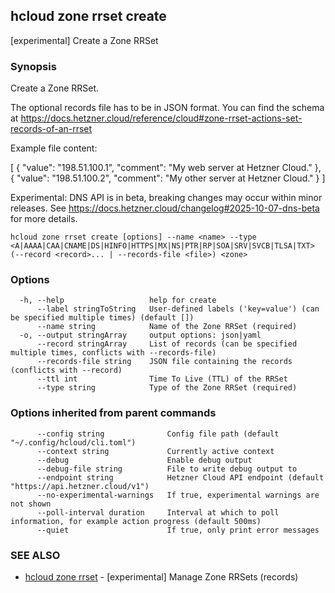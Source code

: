 ## hcloud zone rrset create

[experimental] Create a Zone RRSet

### Synopsis

Create a Zone RRSet.

The optional records file has to be in JSON format. You can find the schema at https://docs.hetzner.cloud/reference/cloud#zone-rrset-actions-set-records-of-an-rrset

Example file content:

[
  {
    "value": "198.51.100.1",
    "comment": "My web server at Hetzner Cloud."
  },
  {
    "value": "198.51.100.2",
    "comment": "My other server at Hetzner Cloud."
  }
]

Experimental: DNS API is in beta, breaking changes may occur within minor releases.
See https://docs.hetzner.cloud/changelog#2025-10-07-dns-beta for more details.


```
hcloud zone rrset create [options] --name <name> --type <A|AAAA|CAA|CNAME|DS|HINFO|HTTPS|MX|NS|PTR|RP|SOA|SRV|SVCB|TLSA|TXT> (--record <record>... | --records-file <file>) <zone>
```

### Options

```
  -h, --help                   help for create
      --label stringToString   User-defined labels ('key=value') (can be specified multiple times) (default [])
      --name string            Name of the Zone RRSet (required)
  -o, --output stringArray     output options: json|yaml
      --record stringArray     List of records (can be specified multiple times, conflicts with --records-file)
      --records-file string    JSON file containing the records (conflicts with --record)
      --ttl int                Time To Live (TTL) of the RRSet
      --type string            Type of the Zone RRSet (required)
```

### Options inherited from parent commands

```
      --config string              Config file path (default "~/.config/hcloud/cli.toml")
      --context string             Currently active context
      --debug                      Enable debug output
      --debug-file string          File to write debug output to
      --endpoint string            Hetzner Cloud API endpoint (default "https://api.hetzner.cloud/v1")
      --no-experimental-warnings   If true, experimental warnings are not shown
      --poll-interval duration     Interval at which to poll information, for example action progress (default 500ms)
      --quiet                      If true, only print error messages
```

### SEE ALSO

* [hcloud zone rrset](hcloud_zone_rrset.md)	 - [experimental] Manage Zone RRSets (records)
